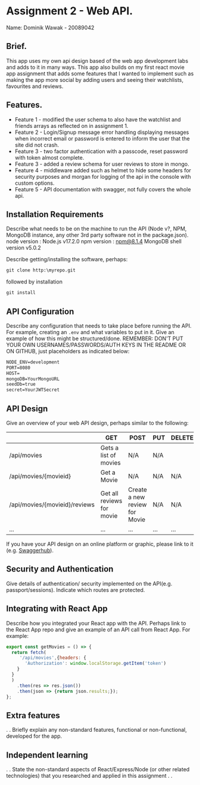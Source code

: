 # Assignment 2 - Web API.

Name: Dominik Wawak - 20089042 

## Brief.
This app uses my own api design based of the web app development labs and adds to it in many ways. This app also builds on my first react movie app assignment that adds some features that I wanted to implement such as making the app more social by adding users and seeing their watchlists, favourites and reviews.

## Features.

 + Feature 1 - modified the user schema to also have the watchlist and friends arrays as reflected on in assignment 1.
 + Feature 2 - Login/Signup message error handling displaying messages when incorrect email or password is entered to inform the user that the site did not crash. 
+ Feature 3 - two factor authentication with a passcode, reset password with token almost complete.
 + Feature 3 - added a review schema for user reviews to store in mongo.
 + Feature 4 - middleware added such as helmet to hide some headers for security purposes and morgan for logging of the api in the console with custom options.
 + Feature 5 - API documentation with swagger, not fully covers the whole api.



## Installation Requirements

Describe what needs to be on the machine to run the API (Node v?, NPM, MongoDB instance, any other 3rd party software not in the package.json). 
node version : Node.js v17.2.0
npm version : npm@8.1.4
MongoDB shell version v5.0.2 



Describe getting/installing the software, perhaps:

```bat
git clone http:\myrepo.git
```

followed by installation

```bat
git install
```

## API Configuration
Describe any configuration that needs to take place before running the API. For example, creating an ``.env`` and what variables to put in it. Give an example of how this might be structured/done.
REMEMBER: DON'T PUT YOUR OWN USERNAMES/PASSWORDS/AUTH KEYS IN THE README OR ON GITHUB, just placeholders as indicated below:

```bat
NODE_ENV=development
PORT=8080
HOST=
mongoDB=YourMongoURL
seedDb=true
secret=YourJWTSecret
```


## API Design
Give an overview of your web API design, perhaps similar to the following: 

|  |  GET | POST | PUT | DELETE
| -- | -- | -- | -- | -- 
| /api/movies |Gets a list of movies | N/A | N/A |
| /api/movies/{movieid} | Get a Movie | N/A | N/A | N/A
| /api/movies/{movieid}/reviews | Get all reviews for movie | Create a new review for Movie | N/A | N/A  
| ... | ... | ... | ... | ...

If you have your API design on an online platform or graphic, please link to it (e.g. [Swaggerhub](https://app.swaggerhub.com/)).


## Security and Authentication
Give details of authentication/ security implemented on the API(e.g. passport/sessions). Indicate which routes are protected.

## Integrating with React App

Describe how you integrated your React app with the API. Perhaps link to the React App repo and give an example of an API call from React App. For example: 

~~~Javascript
export const getMovies = () => {
  return fetch(
     '/api/movies',{headers: {
       'Authorization': window.localStorage.getItem('token')
    }
  }
  )
    .then(res => res.json())
    .then(json => {return json.results;});
};

~~~

## Extra features

. . Briefly explain any non-standard features, functional or non-functional, developed for the app.  

## Independent learning

. . State the non-standard aspects of React/Express/Node (or other related technologies) that you researched and applied in this assignment . .  
